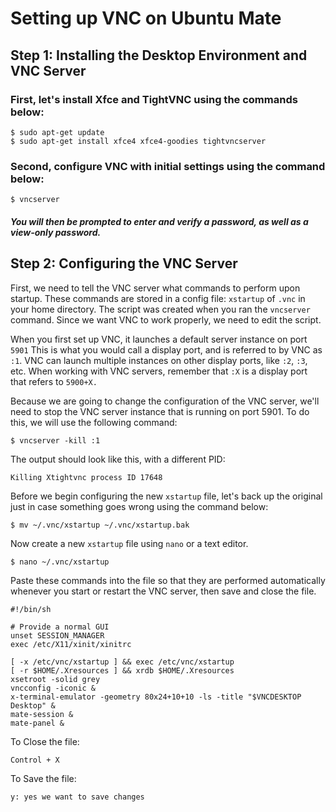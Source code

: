 # Setting up VNC on Ubuntu Mate
## Step 1: Installing the Desktop Environment and VNC Server
### First, let's install Xfce and TightVNC using the commands below:
```
$ sudo apt-get update
$ sudo apt-get install xfce4 xfce4-goodies tightvncserver
```
### Second, configure VNC with initial settings using the command below:
```
$ vncserver
```
##### You will then be prompted to enter and verify a password, as well as a view-only password.

## Step 2: Configuring the VNC Server
First, we need to tell the VNC server what commands to perform upon startup. These commands are stored in a config file: `xstartup` of `.vnc` in your home directory. The script was created when you ran the `vncserver` command. Since we want VNC to work properly, we need to edit the script.

When you first set up VNC, it launches a default server instance on port `5901` This is what you would call a display port, and is referred to by VNC as `:1`. VNC can launch multiple instances on other display ports, like `:2`, `:3`, etc. When working with VNC servers, remember that `:X` is a display port that refers to `5900+X.`

Because we are going to change the configuration of the VNC server, we'll need to stop the VNC server instance that is running on port 5901. To do this, we will use the following command:
```
$ vncserver -kill :1
```
The output should look like this, with a different PID:
```
Killing Xtightvnc process ID 17648
```
Before we begin configuring the new `xstartup` file, let's back up the original just in case something goes wrong using the command below:
```
$ mv ~/.vnc/xstartup ~/.vnc/xstartup.bak
```
Now create a new `xstartup` file using `nano` or a text editor.
```
$ nano ~/.vnc/xstartup
```
Paste these commands into the file so that they are performed automatically whenever you start or restart the VNC server, then save and close the file.
```
#!/bin/sh

# Provide a normal GUI
unset SESSION_MANAGER
exec /etc/X11/xinit/xinitrc

[ -x /etc/vnc/xstartup ] && exec /etc/vnc/xstartup
[ -r $HOME/.Xresources ] && xrdb $HOME/.Xresources
xsetroot -solid grey
vncconfig -iconic &
x-terminal-emulator -geometry 80x24+10+10 -ls -title "$VNCDESKTOP Desktop" &
mate-session &
mate-panel &
```
To Close the file:
```
Control + X
```
To Save the file:
``` 
y: yes we want to save changes
```




